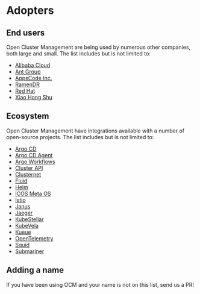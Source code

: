 # Adopters

## End users

Open Cluster Management are being used by numerous other companies, both large and small.
The list includes but is not limited to:

- [Alibaba Cloud](https://www.alibabacloud.com/)
- [Ant Group](https://www.antgroup.com/)
- [AppsCode Inc.](https://appscode.com/)
- [RamenDR](https://github.com/RamenDR/)
- [Red Hat](https://www.redhat.com/)
- [Xiao Hong Shu](https://www.xiaohongshu.com/)

## Ecosystem

Open Cluster Management have integrations available with a number of open-source projects.
The list includes but is not limited to:

- [Argo CD](https://argo-cd.readthedocs.io/)
- [Argo CD Agent](https://argocd-agent.readthedocs.io/)
- [Argo Workflows](https://argoproj.github.io/workflows/)
- [Cluster API](https://cluster-api.sigs.k8s.io/)
- [Clusternet](https://clusternet.io/)
- [Fluid](https://fluid-cloudnative.github.io/)
- [Helm](https://helm.sh/)
- [ICOS Meta OS](https://www.icos-project.eu/docs/)
- [Istio](https://istio.io/)
- [Janus](https://janus-idp.io/)
- [Jaeger](https://www.jaegertracing.io/)
- [KubeStellar](https://docs.kubestellar.io/)
- [KubeVela](https://kubevela.io/)
- [Kueue](https://kueue.sigs.k8s.io/)
- [OpenTelemetry](https://opentelemetry.io/)
- [Squid](https://www.squid-cache.org/)
- [Submariner](https://submariner.io/)

## Adding a name

If you have been using OCM and your name is not on this list, send us a PR!
